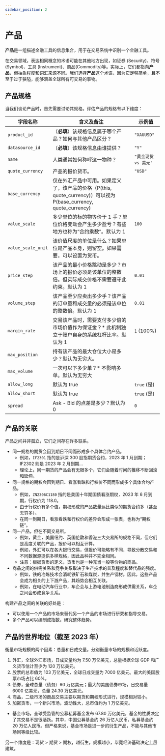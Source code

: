 ```yaml
---
sidebar_position: 2
---
```


# 产品

**产品**是一组描述金融工具的信息集合，用于在交易系统中识别一个金融工具。

在交易领域，表达相同概念的术语可能在其他地方出现，如证券 (Security)、符号 (Symbol)、工具 (Instrument)、商品(Commodity)等。实际上，它们都指向**产品**，但抽象程度和词汇来源不同。我们选择**产品**这个术语，因为它足够简单，且不至于过于狭隘，能够涵盖全球所有可交易的事物。

## 产品规格

当我们谈论产品时，首先需要讨论其规格。评估产品的规格有以下维度：

| 字段名称           | 含义及备注                                                                                                       | 示例值               |
| ------------------ | ---------------------------------------------------------------------------------------------------------------- | -------------------- |
| `product_id`       | （**必填**）该规格信息属于哪个产品？如何与其他产品区分？                                                         | `"XAUUSD"`           |
| `datasource_id`    | （**必填**）该规格信息由谁提供？                                                                                 | `"Y"`                |
| `name`             | 人类通常如何称呼这一物种？                                                                                       | `"黄金现货 vs 美元"` |
| `quote_currency`   | 产品的报价货币。                                                                                                 | `"USD"`              |
| `base_currency`    | 仅在外汇产品中可用。如果定义了，该产品的价格（P(this, quote_currency)）可以视为 P(base_currency, quote_currency) |                      |
| `value_scale`      | 多少单位的标的物等价于 1 手？单位价格变动会产生多少盈亏？有些地方也称为“合约乘数”。默认为 1                      | `100`                |
| `value_scale_unit` | 该价值尺度的单位是什么？如果单位是产品本身，则留空。如果需要，可以设置为货币。                                   |                      |
| `price_step`       | 该产品的最小价格跳动是多少？市场上的报价必须是该单位的整数倍。但实际成交价格不需要遵守此约束。默认为 1           | `0.01`               |
| `volume_step`      | 该产品至少应卖出多少手？该产品的订单量和成交量的必须是该单位的整数倍。默认为 1                                   | `0.01`               |
| `margin_rate`      | 交易该产品时，需要支付多少倍的市场价值作为保证金？\* 此机制独立于账户自身的系统杠杆比率。默认为 1                | `1` (100%)           |
| `max_position`     | 持有该产品的最大仓位大小是多少？默认为无穷大。                                                                   |
| `max_volume`       | 一次可以下多少单？\* 不影响多单。默认为无穷大                                                                    |                      |
| `allow_long`       | 默认为 true                                                                                                      | `true` (是)          |
| `allow_short`      | 默认为 true                                                                                                      | `true` (是)          |
| `spread`           | Ask - Bid 的点差是多少？默认为 0                                                                                 | `0`                  |

## 产品的关联

产品之间并非孤立，它们之间存在许多联系。

- 同一规格的期货会因到期日不同而形成多个具体合约产品。
  - 例如，`IF2301` 指的是沪深 300 股指期货合约，2023 年 1 月到期；IF2302 则是 2023 年 2 月到期...
  - 理论上，同一期货的产品会有无限多个，它们会随着时间的推移不断回滚和延伸。
- 同一规格的期权会因到期日、看涨看跌和行权价不同而形成多个具体合约产品。
  - 例如，`ZN2306C1180` 指的是美国十年期国债看涨期权，2023 年 6 月到期，行权价为 118.0。
  - 由于行权价有多个值，期权形成的产品数量远比类似的期货合约多（甚至无穷多）。
  - 在同一到期日，看涨看跌和行权价的差异会形成一张表，也称为“期权链”。
- 同一产品，但在不同交易所。
  - 例如，黄金，美国纽约、英国伦敦和香港三大交易所的规格不同，但它们是高度关联的产品，报价可以相互计算。
  - 例如，外汇可以在各大银行交易，但报价可能略有不同，导致分散交易和不同数据源提供多样规格，因此品种并不完全相同。
  - 注意：根据货币的定义，货币也是一种充当一般等价物的商品。
- 商品之间的供需关系和竞争关系取决于生产技术的普及程度和替代品的强度。
  - 例如，铁的冶炼技术会消耗铁矿石和煤炭，并生产钢材。因此，这些产品会成为相关的上下游产品，其趋势会相互关联。
  - 例如，在电动汽车行业中，车企会与上游电池制造商形成供需关系，车企之间会形成竞争关系。

构建产品之间的关联的好处是：

- 可以使用一个产品的市场来替代另一个产品的市场进行研究和指导交易。
- 多个产品可以编制成指数，研究整体趋势。

## 产品的世界地位（截至 2023 年）

衡量市场规模的两个因素：总量和日成交量，分别衡量市场的规模和活跃度。

1. 外汇，全球外汇市场，日成交量约为 7.50 万亿美元，总量根据全球 GDP 和广义货币估计至少为 120 万亿美元。
2. 股票的总市值为 103 万亿美元，全球日成交量为 7000 亿美元。最大的美国股票市场占比 60%。
3. 债券，全球总量（债务）60 万亿美元；最大的美国债券市场，日交易量 6000 亿美元，总量 24.30 万亿美元。
4. 商品，二级市场的商品交易主要以期货和期权形式进行，规模相对较小。
5. 加密货币，一个新兴市场，波动性大，总市值约为 1 万亿美元。

- 基金市场，全球受监管的公募私募基金发布 67.80 万亿美元，基金的性质决定了其交易不是很活跃。其中，中国公募基金约 26 万亿人民币，私募基金约 20 万亿人民币。但严格来说，基金市场是进一步的衍生产品，不能与其他市场同等级比较。

另一个维度是：现货 > 期货 > 期权，越衍生，规模越小，毕竟经济基础决定上层建筑。
